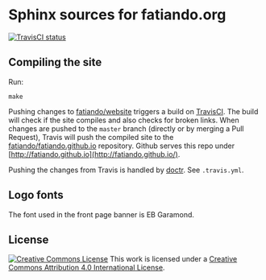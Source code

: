 # Sphinx sources for fatiando.org

[![TravisCI status](http://img.shields.io/travis/fatiando/website.svg?style=flat)](https://travis-ci.com/fatiando/website)

## Compiling the site

Run:

    make

Pushing changes to
[fatiando/website](https://github.com/fatiando/website)
triggers a build on [TravisCI](https://travis-ci.org/fatiando/website).
The build will check if the site compiles and also checks for broken links.
When changes are pushed to the `master` branch (directly or by merging a Pull
Request), Travis will push the compiled site to the
[fatiando/fatiando.github.io](https://github.com/fatiando/fatiando.github.io)
repository.
Github serves this repo under
[http://fatiando.github.io](http://fatiando.github.io/).

Pushing the changes from Travis is handled by [doctr](https://github.com/drdoctr/doctr).
See `.travis.yml`.

## Logo fonts

The font used in the front page banner is EB Garamond.

## License

[![Creative Commons
License](https://i.creativecommons.org/l/by/4.0/88x31.png)](http://creativecommons.org/licenses/by/4.0/)
This work is licensed under a
[Creative Commons Attribution 4.0 International
License](http://creativecommons.org/licenses/by/4.0/).
